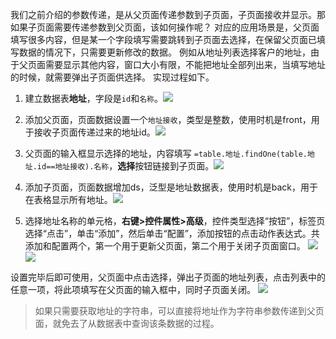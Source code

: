 我们之前介绍的参数传递，是从父页面传递参数到子页面，子页面接收并显示。那如果子页面需要传递参数到父页面，该如何操作呢？
对应的应用场景是，父页面填写很多内容，但是某一个字段填写需要跳转到子页面去选择，在保留父页面已填写数据的情况下，只需要更新修改的数据。
例如从地址列表选择客户的地址，由于父页面需要显示其他内容，窗口大小有限，不能把地址全部列出来，当填写地址的时候，就需要弹出子页面供选择。
实现过程如下。

1. 建立数据表**地址**，字段是```id```和```名称```。![](https://upload-images.jianshu.io/upload_images/12920178-a7ab3542e6104bb1.png?imageMogr2/auto-orient/strip%7CimageView2/2/w/1240)

2. 添加父页面，页面数据设置一个```地址接收```，类型是整数，使用时机是front，用于接收子页面传递过来的地址id。![](https://upload-images.jianshu.io/upload_images/12920178-8eeb42420c5b2d1c.png?imageMogr2/auto-orient/strip%7CimageView2/2/w/1240)

3. 父页面的输入框显示选择的地址，内容填写 ```=table.地址.findOne(table.地址.id==地址接收).名称```，**选择**按钮链接到子页面。![](https://upload-images.jianshu.io/upload_images/12920178-3acbd5228a65b6ef.png?imageMogr2/auto-orient/strip%7CimageView2/2/w/1240)

4. 添加子页面，页面数据增加ds，泛型是地址数据表，使用时机是back，用于在表格显示所有地址。![](https://upload-images.jianshu.io/upload_images/12920178-eb7e840dc11aa845.png?imageMogr2/auto-orient/strip%7CimageView2/2/w/1240)

5.  选择地址名称的单元格，**右键>控件属性>高级**，控件类型选择“按钮”，标签页选择“点击”，单击“添加”，然后单击“配置”，添加按钮的点击动作表达式。共添加和配置两个，第一个用于更新父页面，第二个用于关闭子页面窗口。
![](https://upload-images.jianshu.io/upload_images/12920178-31ed3261f3bbb8cc.png?imageMogr2/auto-orient/strip%7CimageView2/2/w/1240)
![](https://upload-images.jianshu.io/upload_images/12920178-803ae2b2dc9f7bd5.png?imageMogr2/auto-orient/strip%7CimageView2/2/w/1240)

设置完毕后即可使用，父页面中点击选择，弹出子页面的地址列表，点击列表中的任意一项，将此项填写在父页面的输入框中，同时子页面关闭。
 ![](https://upload-images.jianshu.io/upload_images/12920178-3affe9fa01f59e55.png?imageMogr2/auto-orient/strip%7CimageView2/2/w/1240)

> 如果只需要获取地址的字符串，可以直接将地址作为字符串参数传递到父页面，就免去了从数据表中查询该条数据的过程。

